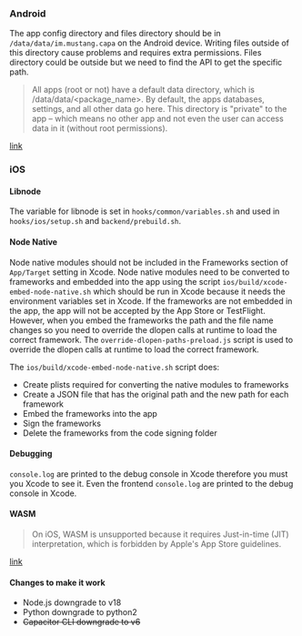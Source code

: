 ### Android

The app config directory and files directory should be in `/data/data/im.mustang.capa` on the Android device. Writing files outside of this directory cause problems and requires extra permissions. Files directory could be outside but we need to find the API to get the specific path.

> All apps (root or not) have a default data directory, which is /data/data/<package_name>. By default, the apps databases, settings, and all other data go here. This directory is "private" to the app – which means no other app and not even the user can access data in it (without root permissions).

[link](https://android.stackexchange.com/a/47951)


### iOS

#### Libnode
The variable for libnode is set in `hooks/common/variables.sh` and used in `hooks/ios/setup.sh` and `backend/prebuild.sh`.

#### Node Native

Node native modules should not be included in the Frameworks section of `App/Target` setting in Xcode. Node native modules need to be converted to frameworks and embedded into the app using the script `ios/build/xcode-embed-node-native.sh` which should be run in Xcode because it needs the environment variables set in Xcode. If the frameworks are not embedded in the app, the app will not be accepted by the App Store or TestFlight. However, when you embed the frameworks the path and the file name changes so you need to override the dlopen calls at runtime to load the correct framework. The `override-dlopen-paths-preload.js` script is used to override the dlopen calls at runtime to load the correct framework.

The `ios/build/xcode-embed-node-native.sh` script does:

- Create plists required for converting the native modules to frameworks
- Create a JSON file that has the original path and the new path for each framework
- Embed the frameworks into the app
- Sign the frameworks
- Delete the frameworks from the code signing folder


#### Debugging

`console.log` are printed to the debug console in Xcode therefore you must you Xcode to see it. Even the frontend `console.log` are printed to the debug console in Xcode.

#### WASM

> On iOS, WASM is unsupported because it requires Just-in-time (JIT) interpretation, which is forbidden by Apple's App Store guidelines.

[link](https://nodejs-mobile.github.io/docs/api/differences#webassembly)

#### Changes to make it work

- Node.js downgrade to v18
- Python downgrade to python2
- ~~Capacitor CLI downgrade to v6~~
